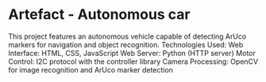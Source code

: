 # Artefact - Autonomous car
 This project features an autonomous vehicle capable of detecting ArUco markers for navigation and object recognition. Technologies Used:      Web Interface: HTML, CSS, JavaScript     Web Server: Python (HTTP server)     Motor Control: I2C protocol with the controller library     Camera Processing: OpenCV for image recognition and ArUco marker detection

